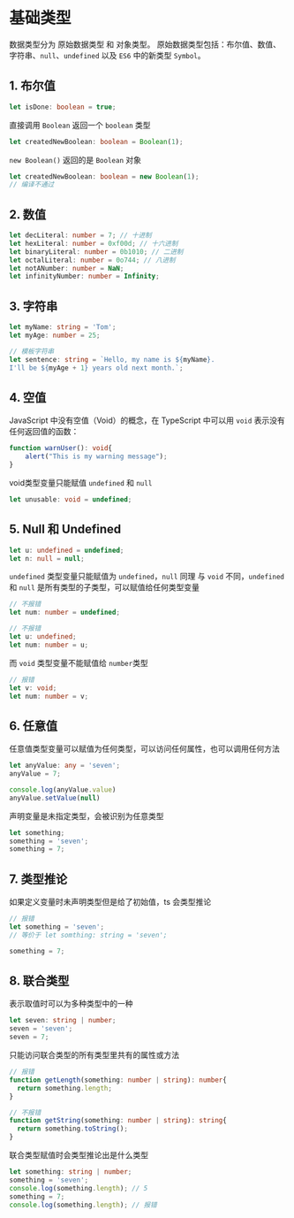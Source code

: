 # 基础类型

数据类型分为 原始数据类型 和 对象类型。
原始数据类型包括：布尔值、数值、字符串、`null`、`undefined` 以及 `ES6` 中的新类型 `Symbol`。

## 1. 布尔值
```typescript
let isDone: boolean = true;
```
直接调用 `Boolean` 返回一个 `boolean` 类型
```typescript
let createdNewBoolean: boolean = Boolean(1);
```
`new Boolean()` 返回的是 `Boolean` 对象
```typescript
let createdNewBoolean: boolean = new Boolean(1);
// 编译不通过
```

## 2. 数值
```typescript
let decLiteral: number = 7; // 十进制
let hexLiteral: number = 0xf00d; // 十六进制
let binaryLiteral: number = 0b1010; // 二进制
let octalLiteral: number = 0o744; // 八进制
let notANumber: number = NaN;
let infinityNumber: number = Infinity;
```

## 3. 字符串
```typescript
let myName: string = 'Tom';
let myAge: number = 25;

// 模板字符串
let sentence: string = `Hello, my name is ${myName}.
I'll be ${myAge + 1} years old next month.`;
```

## 4. 空值
JavaScript 中没有空值（Void）的概念，在 TypeScript 中可以用 `void` 表示没有任何返回值的函数：
```typescript
function warnUser(): void{
    alert("This is my warning message");
}
```
void类型变量只能赋值 `undefined` 和 `null`
```typescript
let unusable: void = undefined;
```

## 5. Null 和 Undefined
```typescript
let u: undefined = undefined;
let n: null = null;
```
`undefined` 类型变量只能赋值为 `undefined`，`null` 同理
与 `void` 不同，`undefined` 和 `null` 是所有类型的子类型，可以赋值给任何类型变量
```typescript
// 不报错
let num: number = undefined;
```
```typescript
// 不报错
let u: undefined;
let num: number = u;
```
而 `void` 类型变量不能赋值给 `number`类型
```typescript
// 报错
let v: void;
let num: number = v;
```

## 6. 任意值
任意值类型变量可以赋值为任何类型，可以访问任何属性，也可以调用任何方法
```typescript
let anyValue: any = 'seven';
anyValue = 7;

console.log(anyValue.value)
anyValue.setValue(null)
```

声明变量是未指定类型，会被识别为任意类型
```typescript
let something;
something = 'seven';
something = 7;
```

## 7. 类型推论
如果定义变量时未声明类型但是给了初始值，ts 会类型推论
```typescript
// 报错
let something = 'seven';
// 等价于 let somthing: string = 'seven';

something = 7;
```

## 8. 联合类型
表示取值时可以为多种类型中的一种
```typescript
let seven: string | number;
seven = 'seven';
seven = 7;
```
只能访问联合类型的所有类型里共有的属性或方法
```typescript
// 报错
function getLength(something: number | string): number{
  return something.length;
}
```
```typescript
// 不报错
function getString(something: number | string): string{
  return something.toString();
}
```
联合类型赋值时会类型推论出是什么类型
```typescript
let something: string | number;
something = 'seven';
console.log(something.length); // 5
something = 7;
console.log(something.length); // 报错
```
